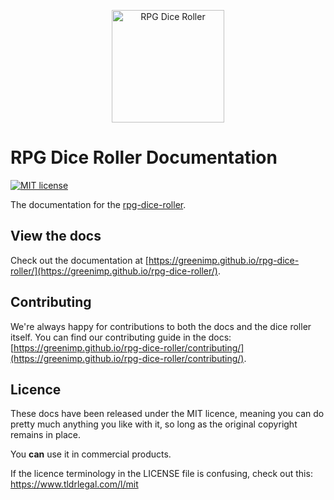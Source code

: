 <p align="center">
    <img src="https://greenimp.github.io/rpg-dice-roller/hero.svg" alt="RPG Dice Roller" style="max-width: 100%;" width="180"/>
</p>

# RPG Dice Roller Documentation

[![MIT license](https://img.shields.io/badge/License-MIT-blue.svg)](LICENSE)

The documentation for the [rpg-dice-roller](https://github.com/GreenImp/rpg-dice-roller).


## View the docs

Check out the documentation at [https://greenimp.github.io/rpg-dice-roller/](https://greenimp.github.io/rpg-dice-roller/).


## Contributing

We're always happy for contributions to both the docs and the dice roller itself.
You can find our contributing guide in the docs: [https://greenimp.github.io/rpg-dice-roller/contributing/](https://greenimp.github.io/rpg-dice-roller/contributing/).


## Licence

These docs have been released under the MIT licence, meaning you can do pretty much anything you like with it, so long as the original copyright remains in place.

You **can** use it in commercial products.

If the licence terminology in the LICENSE file is confusing, check out this: https://www.tldrlegal.com/l/mit

